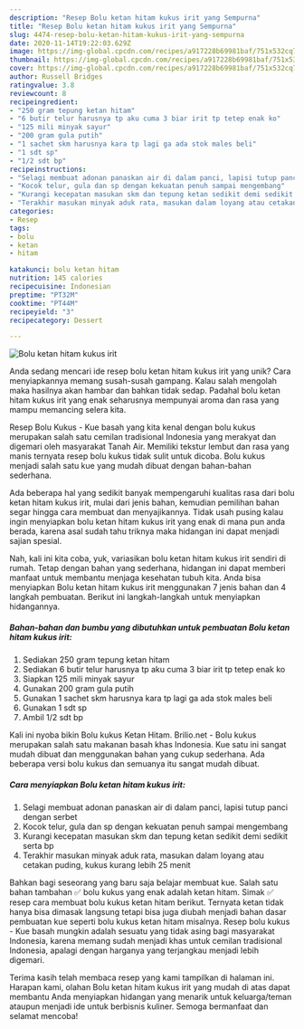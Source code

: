 ```yaml
---
description: "Resep Bolu ketan hitam kukus irit yang Sempurna"
title: "Resep Bolu ketan hitam kukus irit yang Sempurna"
slug: 4474-resep-bolu-ketan-hitam-kukus-irit-yang-sempurna
date: 2020-11-14T19:22:03.629Z
image: https://img-global.cpcdn.com/recipes/a917228b69981baf/751x532cq70/bolu-ketan-hitam-kukus-irit-foto-resep-utama.jpg
thumbnail: https://img-global.cpcdn.com/recipes/a917228b69981baf/751x532cq70/bolu-ketan-hitam-kukus-irit-foto-resep-utama.jpg
cover: https://img-global.cpcdn.com/recipes/a917228b69981baf/751x532cq70/bolu-ketan-hitam-kukus-irit-foto-resep-utama.jpg
author: Russell Bridges
ratingvalue: 3.8
reviewcount: 8
recipeingredient:
- "250 gram tepung ketan hitam"
- "6 butir telur harusnya tp aku cuma 3 biar irit tp tetep enak ko"
- "125 mili minyak sayur"
- "200 gram gula putih"
- "1 sachet skm harusnya kara tp lagi ga ada stok males beli"
- "1 sdt sp"
- "1/2 sdt bp"
recipeinstructions:
- "Selagi membuat adonan panaskan air di dalam panci, lapisi tutup panci dengan serbet"
- "Kocok telur, gula dan sp dengan kekuatan penuh sampai mengembang"
- "Kurangi kecepatan masukan skm dan tepung ketan sedikit demi sedikit serta bp"
- "Terakhir masukan minyak aduk rata, masukan dalam loyang atau cetakan puding, kukus kurang lebih 25 menit"
categories:
- Resep
tags:
- bolu
- ketan
- hitam

katakunci: bolu ketan hitam 
nutrition: 145 calories
recipecuisine: Indonesian
preptime: "PT32M"
cooktime: "PT44M"
recipeyield: "3"
recipecategory: Dessert

---
```



![Bolu ketan hitam kukus irit](https://img-global.cpcdn.com/recipes/a917228b69981baf/751x532cq70/bolu-ketan-hitam-kukus-irit-foto-resep-utama.jpg)

Anda sedang mencari ide resep bolu ketan hitam kukus irit yang unik? Cara menyiapkannya memang susah-susah gampang. Kalau salah mengolah maka hasilnya akan hambar dan bahkan tidak sedap. Padahal bolu ketan hitam kukus irit yang enak seharusnya mempunyai aroma dan rasa yang mampu memancing selera kita.

Resep Bolu Kukus - Kue basah yang kita kenal dengan bolu kukus merupakan salah satu cemilan tradisional Indonesia yang merakyat dan digemari oleh masyarakat Tanah Air. Memiliki tekstur lembut dan rasa yang manis ternyata resep bolu kukus tidak sulit untuk dicoba. Bolu kukus menjadi salah satu kue yang mudah dibuat dengan bahan-bahan sederhana.

Ada beberapa hal yang sedikit banyak mempengaruhi kualitas rasa dari bolu ketan hitam kukus irit, mulai dari jenis bahan, kemudian pemilihan bahan segar hingga cara membuat dan menyajikannya. Tidak usah pusing kalau ingin menyiapkan bolu ketan hitam kukus irit yang enak di mana pun anda berada, karena asal sudah tahu triknya maka hidangan ini dapat menjadi sajian spesial.


Nah, kali ini kita coba, yuk, variasikan bolu ketan hitam kukus irit sendiri di rumah. Tetap dengan bahan yang sederhana, hidangan ini dapat memberi manfaat untuk membantu menjaga kesehatan tubuh kita. Anda bisa menyiapkan Bolu ketan hitam kukus irit menggunakan 7 jenis bahan dan 4 langkah pembuatan. Berikut ini langkah-langkah untuk menyiapkan hidangannya.

<!--inarticleads1-->

##### Bahan-bahan dan bumbu yang dibutuhkan untuk pembuatan Bolu ketan hitam kukus irit:

1. Sediakan 250 gram tepung ketan hitam
1. Sediakan 6 butir telur harusnya tp aku cuma 3 biar irit tp tetep enak ko
1. Siapkan 125 mili minyak sayur
1. Gunakan 200 gram gula putih
1. Gunakan 1 sachet skm harusnya kara tp lagi ga ada stok males beli
1. Gunakan 1 sdt sp
1. Ambil 1/2 sdt bp


Kali ini nyoba bikin Bolu kukus Ketan Hitam. Brilio.net - Bolu kukus merupakan salah satu makanan basah khas Indonesia. Kue satu ini sangat mudah dibuat dan menggunakan bahan yang cukup sederhana. Ada beberapa versi bolu kukus dan semuanya itu sangat mudah dibuat. 

<!--inarticleads2-->

##### Cara menyiapkan Bolu ketan hitam kukus irit:

1. Selagi membuat adonan panaskan air di dalam panci, lapisi tutup panci dengan serbet
1. Kocok telur, gula dan sp dengan kekuatan penuh sampai mengembang
1. Kurangi kecepatan masukan skm dan tepung ketan sedikit demi sedikit serta bp
1. Terakhir masukan minyak aduk rata, masukan dalam loyang atau cetakan puding, kukus kurang lebih 25 menit


Bahkan bagi seseorang yang baru saja belajar membuat kue. Salah satu bahan tambahan ✅ bolu kukus yang enak adalah ketan hitam. Simak ✅ resep cara membuat bolu kukus ketan hitam berikut. Ternyata ketan tidak hanya bisa dimasak langsung tetapi bisa juga diubah menjadi bahan dasar pembuatan kue seperti bolu kukus ketan hitam misalnya. Resep bolu kukus - Kue basah mungkin adalah sesuatu yang tidak asing bagi masyarakat Indonesia, karena memang sudah menjadi khas untuk cemilan tradisional Indonesia, apalagi dengan harganya yang terjangkau menjadi lebih digemari. 

Terima kasih telah membaca resep yang kami tampilkan di halaman ini. Harapan kami, olahan Bolu ketan hitam kukus irit yang mudah di atas dapat membantu Anda menyiapkan hidangan yang menarik untuk keluarga/teman ataupun menjadi ide untuk berbisnis kuliner. Semoga bermanfaat dan selamat mencoba!
